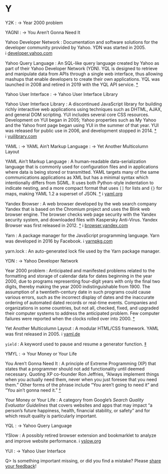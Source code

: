 # Y

Y2K
: → Year 2000 problem

YAGNI
: → You Aren’t Gonna Need It

Yahoo Developer Network
: Documentation and software solutions for the developer community provided by Yahoo. YDN was started in 2005. ℹ︎ [developer.yahoo.com](https://developer.yahoo.com/)

Yahoo Query Language
: An SQL-like query language created by Yahoo as part of their Yahoo Developer Network (YDN). YQL is designed to retrieve and manipulate data from APIs through a single web interface, thus allowing mashups that enable developers to create their own applications. YQL was launched in 2008 and retired in 2019 with the YQL API service. [†](#w-yql)

Yahoo User Interface
: → Yahoo User Interface Library

Yahoo User Interface Library
: A discontinued JavaScript library for building richly interactive web applications using techniques such as DHTML, AJAX, and general DOM scripting. YUI includes several core CSS resources. Development on YUI began in 2005; Yahoo properties such as My Yahoo and the Yahoo front page began using YUI in the summer of that year. YUI was released for public use in 2006, and development stopped in 2014. [†](#w-yui) ℹ︎ [yuilibrary.com](https://yuilibrary.com/)

YAML
: → YAML Ain’t Markup Language
: → Yet Another Multicolumn Layout

YAML Ain’t Markup Language
: A human-readable data-serialization language that is commonly used for configuration files and in applications where data is being stored or transmitted. YAML targets many of the same communications applications as XML but has a minimal syntax which intentionally differs from SGML. It uses both Python-style indentation to indicate nesting, and a more compact format that uses `[]` for lists and `{}` for maps, making YAML 1.2 a superset of JSON. [†](#w-yaml) ℹ︎ [yaml.org](https://yaml.org/)

Yandex Browser
: A web browser developed by the web search company Yandex that is based on the Chromium project and uses the Blink web browser engine. The browser checks web page security with the Yandex security system, and downloaded files with Kaspersky Anti-Virus. Yandex Browser was first released in 2012. [†](#w-yandex-browser) ℹ︎ [browser.yandex.com](https://browser.yandex.com/)

Yarn
: A package manager for the JavaScript programming language. Yarn was developed in 2016 by Facebook. ℹ︎ [yarnpkg.com](https://yarnpkg.com/)

yarn.lock
: An auto-generated lock file used by the Yarn package manager.

YDN
: → Yahoo Developer Network

Year 2000 problem
: Anticipated and manifested problems related to the formatting and storage of calendar data for dates beginning in the year 2000, due to programs representing four-digit years with only the final two digits, thereby making the year 2000 indistinguishable from 1900. The assumption of a twentieth-century date in such programs could cause various errors, such as the incorrect display of dates and the inaccurate ordering of automated dated records or real-time events. Companies and organizations in some countries, but not all, checked, fixed, and upgraded their computer systems to address the anticipated problem. Few computer failures were reported when the clocks rolled over into 2000. [†](#w-y2k)

Yet Another Multicolumn Layout
: A modular HTML/CSS framework. YAML was first released in 2005. ℹ︎ [yaml.de](http://www.yaml.de/)

`yield`
: A keyword used to pause and resume a generator function. [‡](#m-yield)

YMYL
: → Your Money or Your Life

You Aren’t Gonna Need It
: A principle of Extreme Programming (XP) that states that a programmer should not add functionality until deemed necessary. Quoting XP co-founder Ron Jeffries, “Always implement things when you actually need them, never when you just foresee that you need them.” Other forms of the phrase include “You aren’t going to need it” and “You ain’t gonna need it.” [†](#w-yagni)

Your Money or Your Life
: A category from Google’s _Search Quality Evaluator Guidelines_ that covers websites and apps that may impact “a person’s future happiness, health, financial stability, or safety” and for which result quality is particularly important.

YQL
: → Yahoo Query Language

YSlow
: A possibly retired browser extension and bookmarklet to analyze and improve website performance. ℹ︎ [yslow.org](https://yslow.org/)

YUI
: → Yahoo User Interface

Q> Is something important missing, or did you find a mistake? Please [share your feedback](https://github.com/frontenddogma/web-development-glossary-forum/issues/new)!
